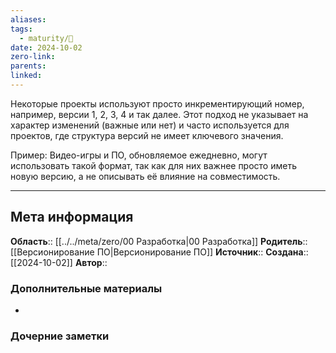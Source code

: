 ```yaml
---
aliases: 
tags:
  - maturity/🌱
date: 2024-10-02
zero-link: 
parents: 
linked:
---
```

Некоторые проекты используют просто инкрементирующий номер, например, версии 1, 2, 3, 4 и так далее. Этот подход не указывает на характер изменений (важные или нет) и часто используется для проектов, где структура версий не имеет ключевого значения.

Пример: Видео-игры и ПО, обновляемое ежедневно, могут использовать такой формат, так как для них важнее просто иметь новую версию, а не описывать её влияние на совместимость.
***
## Мета информация
**Область**:: [[../../meta/zero/00 Разработка|00 Разработка]]
**Родитель**:: [[Версионирование ПО|Версионирование ПО]]
**Источник**:: 
**Создана**:: [[2024-10-02]]
**Автор**:: 
### Дополнительные материалы
- 

### Дочерние заметки
<!-- QueryToSerialize: LIST FROM [[]] WHERE contains(Родитель, this.file.link) or contains(parents, this.file.link) -->
